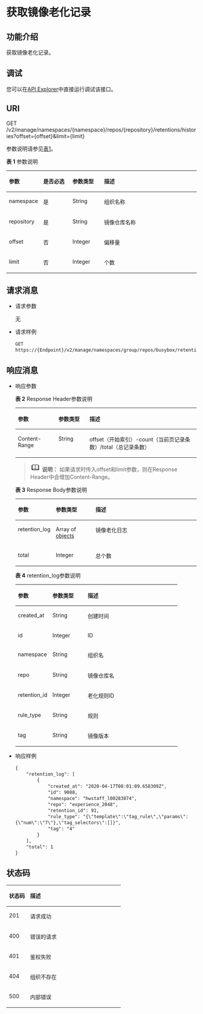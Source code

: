 # 获取镜像老化记录<a name="swr_02_0057"></a>

## 功能介绍<a name="se03aae4436e64394a95dc13b6f233898"></a>

获取镜像老化记录。

## 调试<a name="section85822133314"></a>

您可以在[API Explorer](https://apiexplorer.developer.huaweicloud.com/apiexplorer/doc?product=SWR&api=ListRetentionHistories)中直接运行调试该接口。

## URI<a name="s476df674307e4b04b9545f9575dde042"></a>

GET /v2/manage/namespaces/\{namespace\}/repos/\{repository\}/retentions/histories?offset=\{offset\}&limit=\{limit\}

参数说明请参见[表1](#tae82a09e27434bef9a38b734d798ae6c)。

**表 1**  参数说明

<a name="tae82a09e27434bef9a38b734d798ae6c"></a>
<table><thead align="left"><tr id="r2c22eba22439445680961f8c447f8756"><th class="cellrowborder" valign="top" width="17.1%" id="mcps1.2.5.1.1"><p id="a4276374f4f884a1a8ff6eabdab4da030"><a name="a4276374f4f884a1a8ff6eabdab4da030"></a><a name="a4276374f4f884a1a8ff6eabdab4da030"></a>参数</p>
</th>
<th class="cellrowborder" valign="top" width="15.559999999999999%" id="mcps1.2.5.1.2"><p id="p1351382513427"><a name="p1351382513427"></a><a name="p1351382513427"></a>是否必选</p>
</th>
<th class="cellrowborder" valign="top" width="16.6%" id="mcps1.2.5.1.3"><p id="p1781316754219"><a name="p1781316754219"></a><a name="p1781316754219"></a>参数类型</p>
</th>
<th class="cellrowborder" valign="top" width="50.739999999999995%" id="mcps1.2.5.1.4"><p id="zh-cn_topic_0060210625_p192541611508"><a name="zh-cn_topic_0060210625_p192541611508"></a><a name="zh-cn_topic_0060210625_p192541611508"></a>描述</p>
</th>
</tr>
</thead>
<tbody><tr id="row4140165617213"><td class="cellrowborder" valign="top" width="17.1%" headers="mcps1.2.5.1.1 "><p id="p0601928131816"><a name="p0601928131816"></a><a name="p0601928131816"></a>namespace</p>
</td>
<td class="cellrowborder" valign="top" width="15.559999999999999%" headers="mcps1.2.5.1.2 "><p id="p10507114164313"><a name="p10507114164313"></a><a name="p10507114164313"></a>是</p>
</td>
<td class="cellrowborder" valign="top" width="16.6%" headers="mcps1.2.5.1.3 "><p id="p105058419438"><a name="p105058419438"></a><a name="p105058419438"></a>String</p>
</td>
<td class="cellrowborder" valign="top" width="50.739999999999995%" headers="mcps1.2.5.1.4 "><p id="p11460935127"><a name="p11460935127"></a><a name="p11460935127"></a>组织名称</p>
</td>
</tr>
<tr id="row1626363854713"><td class="cellrowborder" valign="top" width="17.1%" headers="mcps1.2.5.1.1 "><p id="p206018288188"><a name="p206018288188"></a><a name="p206018288188"></a>repository</p>
</td>
<td class="cellrowborder" valign="top" width="15.559999999999999%" headers="mcps1.2.5.1.2 "><p id="p18920840134520"><a name="p18920840134520"></a><a name="p18920840134520"></a>是</p>
</td>
<td class="cellrowborder" valign="top" width="16.6%" headers="mcps1.2.5.1.3 "><p id="p391915406456"><a name="p391915406456"></a><a name="p391915406456"></a>String</p>
</td>
<td class="cellrowborder" valign="top" width="50.739999999999995%" headers="mcps1.2.5.1.4 "><p id="p1871615462812"><a name="p1871615462812"></a><a name="p1871615462812"></a>镜像仓库名称</p>
</td>
</tr>
<tr id="row168401247124719"><td class="cellrowborder" valign="top" width="17.1%" headers="mcps1.2.5.1.1 "><p id="p128401947174713"><a name="p128401947174713"></a><a name="p128401947174713"></a>offset</p>
</td>
<td class="cellrowborder" valign="top" width="15.559999999999999%" headers="mcps1.2.5.1.2 "><p id="p108401247134713"><a name="p108401247134713"></a><a name="p108401247134713"></a>否</p>
</td>
<td class="cellrowborder" valign="top" width="16.6%" headers="mcps1.2.5.1.3 "><p id="p128405479476"><a name="p128405479476"></a><a name="p128405479476"></a>Integer</p>
</td>
<td class="cellrowborder" valign="top" width="50.739999999999995%" headers="mcps1.2.5.1.4 "><p id="p1184013478472"><a name="p1184013478472"></a><a name="p1184013478472"></a>偏移量</p>
</td>
</tr>
<tr id="row161315403475"><td class="cellrowborder" valign="top" width="17.1%" headers="mcps1.2.5.1.1 "><p id="p961334016476"><a name="p961334016476"></a><a name="p961334016476"></a>limit</p>
</td>
<td class="cellrowborder" valign="top" width="15.559999999999999%" headers="mcps1.2.5.1.2 "><p id="p41051210174816"><a name="p41051210174816"></a><a name="p41051210174816"></a>否</p>
</td>
<td class="cellrowborder" valign="top" width="16.6%" headers="mcps1.2.5.1.3 "><p id="p410571019480"><a name="p410571019480"></a><a name="p410571019480"></a>Integer</p>
</td>
<td class="cellrowborder" valign="top" width="50.739999999999995%" headers="mcps1.2.5.1.4 "><p id="p76141540104716"><a name="p76141540104716"></a><a name="p76141540104716"></a>个数</p>
</td>
</tr>
</tbody>
</table>

## 请求消息<a name="section141782462587"></a>

-   请求参数

    无

-   请求样例

    ```
    GET https://{Endpoint}/v2/manage/namespaces/group/repos/busybox/retentions/histories
    ```


## 响应消息<a name="sab9be5ce850743859bb238e072f8d1f2"></a>

-   响应参数

    **表 2**  Response Header参数说明

    <a name="table156464193424"></a>
    <table><thead align="left"><tr id="row76531819144218"><th class="cellrowborder" valign="top" width="22.35%" id="mcps1.2.4.1.1"><p id="p36531719164213"><a name="p36531719164213"></a><a name="p36531719164213"></a>参数</p>
    </th>
    <th class="cellrowborder" valign="top" width="17.09%" id="mcps1.2.4.1.2"><p id="p186572196429"><a name="p186572196429"></a><a name="p186572196429"></a>参数类型</p>
    </th>
    <th class="cellrowborder" valign="top" width="60.56%" id="mcps1.2.4.1.3"><p id="p1966121915428"><a name="p1966121915428"></a><a name="p1966121915428"></a>描述</p>
    </th>
    </tr>
    </thead>
    <tbody><tr id="row18663141934215"><td class="cellrowborder" valign="top" width="22.35%" headers="mcps1.2.4.1.1 "><p id="p15664201917425"><a name="p15664201917425"></a><a name="p15664201917425"></a>Content-Range</p>
    </td>
    <td class="cellrowborder" valign="top" width="17.09%" headers="mcps1.2.4.1.2 "><p id="p1566851954211"><a name="p1566851954211"></a><a name="p1566851954211"></a>String</p>
    </td>
    <td class="cellrowborder" valign="top" width="60.56%" headers="mcps1.2.4.1.3 "><p id="p442485393619"><a name="p442485393619"></a><a name="p442485393619"></a>offset（开始索引）-count（当前页记录条数）/total（总记录条数）</p>
    </td>
    </tr>
    </tbody>
    </table>

    >![](public_sys-resources/icon-note.gif) **说明：** 
    >如果请求时传入offset和limit参数，则在Response Header中会增加Content-Range。

    **表 3**  Response Body参数说明

    <a name="table34001413863"></a>
    <table><thead align="left"><tr id="row17400171319612"><th class="cellrowborder" valign="top" width="20.89%" id="mcps1.2.4.1.1"><p id="p1840015139619"><a name="p1840015139619"></a><a name="p1840015139619"></a>参数</p>
    </th>
    <th class="cellrowborder" valign="top" width="21.9%" id="mcps1.2.4.1.2"><p id="p24002135620"><a name="p24002135620"></a><a name="p24002135620"></a>参数类型</p>
    </th>
    <th class="cellrowborder" valign="top" width="57.21000000000001%" id="mcps1.2.4.1.3"><p id="p174008131163"><a name="p174008131163"></a><a name="p174008131163"></a>描述</p>
    </th>
    </tr>
    </thead>
    <tbody><tr id="row1367518111639"><td class="cellrowborder" valign="top" width="20.89%" headers="mcps1.2.4.1.1 "><p id="p106761311830"><a name="p106761311830"></a><a name="p106761311830"></a>retention_log</p>
    </td>
    <td class="cellrowborder" valign="top" width="21.9%" headers="mcps1.2.4.1.2 "><p id="p176763111533"><a name="p176763111533"></a><a name="p176763111533"></a>Array of <a href="#table1787854911167">objects</a></p>
    </td>
    <td class="cellrowborder" valign="top" width="57.21000000000001%" headers="mcps1.2.4.1.3 "><p id="p36765113316"><a name="p36765113316"></a><a name="p36765113316"></a>镜像老化日志</p>
    </td>
    </tr>
    <tr id="row142467427355"><td class="cellrowborder" valign="top" width="20.89%" headers="mcps1.2.4.1.1 "><p id="p1482131117588"><a name="p1482131117588"></a><a name="p1482131117588"></a>total</p>
    </td>
    <td class="cellrowborder" valign="top" width="21.9%" headers="mcps1.2.4.1.2 "><p id="p88201811175811"><a name="p88201811175811"></a><a name="p88201811175811"></a>Integer</p>
    </td>
    <td class="cellrowborder" valign="top" width="57.21000000000001%" headers="mcps1.2.4.1.3 "><p id="p181911115588"><a name="p181911115588"></a><a name="p181911115588"></a>总个数</p>
    </td>
    </tr>
    </tbody>
    </table>

    **表 4**  retention\_log参数说明

    <a name="table1787854911167"></a>
    <table><thead align="left"><tr id="row1588184916165"><th class="cellrowborder" valign="top" width="21.34%" id="mcps1.2.4.1.1"><p id="p158847496166"><a name="p158847496166"></a><a name="p158847496166"></a>参数</p>
    </th>
    <th class="cellrowborder" valign="top" width="21.7%" id="mcps1.2.4.1.2"><p id="p2088624911169"><a name="p2088624911169"></a><a name="p2088624911169"></a>参数类型</p>
    </th>
    <th class="cellrowborder" valign="top" width="56.96%" id="mcps1.2.4.1.3"><p id="p128875496169"><a name="p128875496169"></a><a name="p128875496169"></a>描述</p>
    </th>
    </tr>
    </thead>
    <tbody><tr id="row1058615313366"><td class="cellrowborder" valign="top" width="21.34%" headers="mcps1.2.4.1.1 "><p id="p35862037366"><a name="p35862037366"></a><a name="p35862037366"></a>created_at</p>
    </td>
    <td class="cellrowborder" valign="top" width="21.7%" headers="mcps1.2.4.1.2 "><p id="p1543432113183"><a name="p1543432113183"></a><a name="p1543432113183"></a>String</p>
    </td>
    <td class="cellrowborder" valign="top" width="56.96%" headers="mcps1.2.4.1.3 "><p id="p164346217188"><a name="p164346217188"></a><a name="p164346217188"></a>创建时间</p>
    </td>
    </tr>
    <tr id="row888994917169"><td class="cellrowborder" valign="top" width="21.34%" headers="mcps1.2.4.1.1 "><p id="p19967613205812"><a name="p19967613205812"></a><a name="p19967613205812"></a>id</p>
    </td>
    <td class="cellrowborder" valign="top" width="21.7%" headers="mcps1.2.4.1.2 "><p id="p296681305820"><a name="p296681305820"></a><a name="p296681305820"></a>Integer</p>
    </td>
    <td class="cellrowborder" valign="top" width="56.96%" headers="mcps1.2.4.1.3 "><p id="p59659134588"><a name="p59659134588"></a><a name="p59659134588"></a>ID</p>
    </td>
    </tr>
    <tr id="row19895649171616"><td class="cellrowborder" valign="top" width="21.34%" headers="mcps1.2.4.1.1 "><p id="p29641313165811"><a name="p29641313165811"></a><a name="p29641313165811"></a>namespace</p>
    </td>
    <td class="cellrowborder" valign="top" width="21.7%" headers="mcps1.2.4.1.2 "><p id="p296314136582"><a name="p296314136582"></a><a name="p296314136582"></a>String</p>
    </td>
    <td class="cellrowborder" valign="top" width="56.96%" headers="mcps1.2.4.1.3 "><p id="p15961913175814"><a name="p15961913175814"></a><a name="p15961913175814"></a>组织名</p>
    </td>
    </tr>
    <tr id="row1576047252"><td class="cellrowborder" valign="top" width="21.34%" headers="mcps1.2.4.1.1 "><p id="p1396061318587"><a name="p1396061318587"></a><a name="p1396061318587"></a>repo</p>
    </td>
    <td class="cellrowborder" valign="top" width="21.7%" headers="mcps1.2.4.1.2 "><p id="p1095981315585"><a name="p1095981315585"></a><a name="p1095981315585"></a>String</p>
    </td>
    <td class="cellrowborder" valign="top" width="56.96%" headers="mcps1.2.4.1.3 "><p id="p149593136589"><a name="p149593136589"></a><a name="p149593136589"></a>镜像仓库名</p>
    </td>
    </tr>
    <tr id="row670815227263"><td class="cellrowborder" valign="top" width="21.34%" headers="mcps1.2.4.1.1 "><p id="p11958131345815"><a name="p11958131345815"></a><a name="p11958131345815"></a>retention_id</p>
    </td>
    <td class="cellrowborder" valign="top" width="21.7%" headers="mcps1.2.4.1.2 "><p id="p1295710134586"><a name="p1295710134586"></a><a name="p1295710134586"></a>Integer</p>
    </td>
    <td class="cellrowborder" valign="top" width="56.96%" headers="mcps1.2.4.1.3 "><p id="p16955101310583"><a name="p16955101310583"></a><a name="p16955101310583"></a>老化规则ID</p>
    </td>
    </tr>
    <tr id="row1175285020612"><td class="cellrowborder" valign="top" width="21.34%" headers="mcps1.2.4.1.1 "><p id="p177528504620"><a name="p177528504620"></a><a name="p177528504620"></a>rule_type</p>
    </td>
    <td class="cellrowborder" valign="top" width="21.7%" headers="mcps1.2.4.1.2 "><p id="p207521650268"><a name="p207521650268"></a><a name="p207521650268"></a>String</p>
    </td>
    <td class="cellrowborder" valign="top" width="56.96%" headers="mcps1.2.4.1.3 "><p id="p87521150968"><a name="p87521150968"></a><a name="p87521150968"></a>规则</p>
    </td>
    </tr>
    <tr id="row24533350365"><td class="cellrowborder" valign="top" width="21.34%" headers="mcps1.2.4.1.1 "><p id="p165421221578"><a name="p165421221578"></a><a name="p165421221578"></a>tag</p>
    </td>
    <td class="cellrowborder" valign="top" width="21.7%" headers="mcps1.2.4.1.2 "><p id="p55421929714"><a name="p55421929714"></a><a name="p55421929714"></a>String</p>
    </td>
    <td class="cellrowborder" valign="top" width="56.96%" headers="mcps1.2.4.1.3 "><p id="p4542721578"><a name="p4542721578"></a><a name="p4542721578"></a>镜像版本</p>
    </td>
    </tr>
    </tbody>
    </table>

-   响应样例

    ```
    {
        "retention_log": [
            {
                "created_at": "2020-04-17T08:01:09.658309Z",
                "id": 9088,
                "namespace": "hwstaff_l00283074",
                "repo": "experience_2048",
                "retention_id": 91,
                "rule_type": "{\"template\":\"tag_rule\",\"params\":{\"num\":\"7\"},\"tag_selectors\":[]}",
                "tag": "4"
            }
        ],
        "total": 1
    }
    ```


## 状态码<a name="s336c1dbc7af446a1b3cc077ea3f82fc9"></a>

<a name="t33d02fa79e8443868a71c99f411610a5"></a>
<table><thead align="left"><tr id="r9eb80d64e8f34d0db940daa95fc929dd"><th class="cellrowborder" valign="top" width="18.509999999999998%" id="mcps1.1.3.1.1"><p id="a7e51ed73a71e4dc29d0dd4aae3016632"><a name="a7e51ed73a71e4dc29d0dd4aae3016632"></a><a name="a7e51ed73a71e4dc29d0dd4aae3016632"></a>状态码</p>
</th>
<th class="cellrowborder" valign="top" width="81.49%" id="mcps1.1.3.1.2"><p id="aa802d02e21c944f1863435a0d11c7ec1"><a name="aa802d02e21c944f1863435a0d11c7ec1"></a><a name="aa802d02e21c944f1863435a0d11c7ec1"></a>描述</p>
</th>
</tr>
</thead>
<tbody><tr id="r1cc0192c651444db882dde750b14be23"><td class="cellrowborder" valign="top" width="18.509999999999998%" headers="mcps1.1.3.1.1 "><p id="a6a3639a3cb154e17b95c5076c8036471"><a name="a6a3639a3cb154e17b95c5076c8036471"></a><a name="a6a3639a3cb154e17b95c5076c8036471"></a>201</p>
</td>
<td class="cellrowborder" valign="top" width="81.49%" headers="mcps1.1.3.1.2 "><p id="ad54ae639e7f94380a87bfc10cc91a4f0"><a name="ad54ae639e7f94380a87bfc10cc91a4f0"></a><a name="ad54ae639e7f94380a87bfc10cc91a4f0"></a>请求成功</p>
</td>
</tr>
<tr id="r0bd68000afe546dd9c7a8d3a05991a04"><td class="cellrowborder" valign="top" width="18.509999999999998%" headers="mcps1.1.3.1.1 "><p id="ad46ccdc6b7e04df3b6b5679f7606f434"><a name="ad46ccdc6b7e04df3b6b5679f7606f434"></a><a name="ad46ccdc6b7e04df3b6b5679f7606f434"></a>400</p>
</td>
<td class="cellrowborder" valign="top" width="81.49%" headers="mcps1.1.3.1.2 "><p id="a1f2e8d58145d461781428d28f07a5351"><a name="a1f2e8d58145d461781428d28f07a5351"></a><a name="a1f2e8d58145d461781428d28f07a5351"></a>错误的请求</p>
</td>
</tr>
<tr id="row059261364320"><td class="cellrowborder" valign="top" width="18.509999999999998%" headers="mcps1.1.3.1.1 "><p id="p059261310438"><a name="p059261310438"></a><a name="p059261310438"></a>401</p>
</td>
<td class="cellrowborder" valign="top" width="81.49%" headers="mcps1.1.3.1.2 "><p id="p759261314433"><a name="p759261314433"></a><a name="p759261314433"></a>鉴权失败</p>
</td>
</tr>
<tr id="row9547111612437"><td class="cellrowborder" valign="top" width="18.509999999999998%" headers="mcps1.1.3.1.1 "><p id="p19547131615432"><a name="p19547131615432"></a><a name="p19547131615432"></a>404</p>
</td>
<td class="cellrowborder" valign="top" width="81.49%" headers="mcps1.1.3.1.2 "><p id="p16547416114315"><a name="p16547416114315"></a><a name="p16547416114315"></a>组织不存在</p>
</td>
</tr>
<tr id="r19bdef782c164c93917f897241e521f8"><td class="cellrowborder" valign="top" width="18.509999999999998%" headers="mcps1.1.3.1.1 "><p id="a7da68e311c0f4267bacf3cbdb71d1ead"><a name="a7da68e311c0f4267bacf3cbdb71d1ead"></a><a name="a7da68e311c0f4267bacf3cbdb71d1ead"></a>500</p>
</td>
<td class="cellrowborder" valign="top" width="81.49%" headers="mcps1.1.3.1.2 "><p id="aa6fd12cedd8841e29eeeca27c1bdea1a"><a name="aa6fd12cedd8841e29eeeca27c1bdea1a"></a><a name="aa6fd12cedd8841e29eeeca27c1bdea1a"></a>内部错误</p>
</td>
</tr>
</tbody>
</table>

